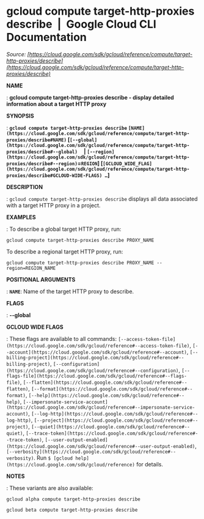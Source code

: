 # gcloud compute target-http-proxies describe  |  Google Cloud CLI Documentation

*Source: [https://cloud.google.com/sdk/gcloud/reference/compute/target-http-proxies/describe](https://cloud.google.com/sdk/gcloud/reference/compute/target-http-proxies/describe)*

**NAME**

: **gcloud compute target-http-proxies describe - display detailed information about a target HTTP proxy**

**SYNOPSIS**

: **`gcloud compute target-http-proxies describe` `[NAME](https://cloud.google.com/sdk/gcloud/reference/compute/target-http-proxies/describe#NAME)` [`[--global](https://cloud.google.com/sdk/gcloud/reference/compute/target-http-proxies/describe#--global)`     | `[--region](https://cloud.google.com/sdk/gcloud/reference/compute/target-http-proxies/describe#--region)`=`REGION`] [`[GCLOUD_WIDE_FLAG](https://cloud.google.com/sdk/gcloud/reference/compute/target-http-proxies/describe#GCLOUD-WIDE-FLAGS) …`]**

**DESCRIPTION**

: `gcloud compute target-http-proxies describe` displays all data
associated with a target HTTP proxy in a project.

**EXAMPLES**

: To describe a global target HTTP proxy, run:

```
gcloud compute target-http-proxies describe PROXY_NAME
```

To describe a regional target HTTP proxy, run:

```
gcloud compute target-http-proxies describe PROXY_NAME --region=REGION_NAME
```

**POSITIONAL ARGUMENTS**

: **`NAME`**:
Name of the target HTTP proxy to describe.

**FLAGS**

: **--global**

**GCLOUD WIDE FLAGS**

: These flags are available to all commands: `[--access-token-file](https://cloud.google.com/sdk/gcloud/reference#--access-token-file)`,
`[--account](https://cloud.google.com/sdk/gcloud/reference#--account)`, `[--billing-project](https://cloud.google.com/sdk/gcloud/reference#--billing-project)`,
`[--configuration](https://cloud.google.com/sdk/gcloud/reference#--configuration)`,
`[--flags-file](https://cloud.google.com/sdk/gcloud/reference#--flags-file)`,
`[--flatten](https://cloud.google.com/sdk/gcloud/reference#--flatten)`, `[--format](https://cloud.google.com/sdk/gcloud/reference#--format)`, `[--help](https://cloud.google.com/sdk/gcloud/reference#--help)`, `[--impersonate-service-account](https://cloud.google.com/sdk/gcloud/reference#--impersonate-service-account)`,
`[--log-http](https://cloud.google.com/sdk/gcloud/reference#--log-http)`,
`[--project](https://cloud.google.com/sdk/gcloud/reference#--project)`, `[--quiet](https://cloud.google.com/sdk/gcloud/reference#--quiet)`, `[--trace-token](https://cloud.google.com/sdk/gcloud/reference#--trace-token)`, `[--user-output-enabled](https://cloud.google.com/sdk/gcloud/reference#--user-output-enabled)`,
`[--verbosity](https://cloud.google.com/sdk/gcloud/reference#--verbosity)`.
Run `$ [gcloud help](https://cloud.google.com/sdk/gcloud/reference)` for details.

**NOTES**

: These variants are also available:

```
gcloud alpha compute target-http-proxies describe
```

```
gcloud beta compute target-http-proxies describe
```